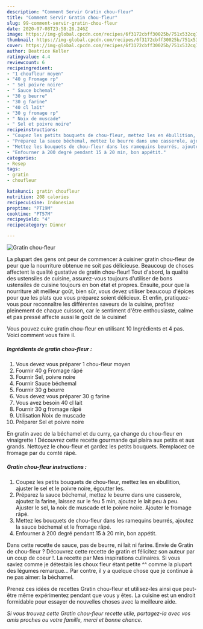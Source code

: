 ```yaml
---
description: "Comment Servir Gratin chou-fleur"
title: "Comment Servir Gratin chou-fleur"
slug: 99-comment-servir-gratin-chou-fleur
date: 2020-07-08T23:58:26.246Z
image: https://img-global.cpcdn.com/recipes/6f3172cbff30025b/751x532cq70/gratin-chou-fleur-photo-principale-de-la-recette.jpg
thumbnail: https://img-global.cpcdn.com/recipes/6f3172cbff30025b/751x532cq70/gratin-chou-fleur-photo-principale-de-la-recette.jpg
cover: https://img-global.cpcdn.com/recipes/6f3172cbff30025b/751x532cq70/gratin-chou-fleur-photo-principale-de-la-recette.jpg
author: Beatrice Keller
ratingvalue: 4.4
reviewcount: 6
recipeingredient:
- "1 choufleur moyen"
- "40 g Fromage rp"
- " Sel poivre noire"
- " Sauce bchemal"
- "30 g beurre"
- "30 g farine"
- "40 cl lait"
- "30 g fromage rp"
- " Noix de muscade"
- " Sel et poivre noire"
recipeinstructions:
- "Coupez les petits bouquets de chou-fleur, mettez les en ébullition, ajuster le sel et le poivre noire, égoutter les."
- "Préparez la sauce béchemal, mettez le beurre dans une casserole, ajoutez la farine, laissez sur le feu 5 min, ajoutez le lait peu à peu. Ajuster le sel, la noix de muscade et le poivre noire. Ajouter le fromage râpé."
- "Mettez les bouquets de chou-fleur dans les ramequins beurrés, ajoutez la sauce béchemal et le fromage râpé."
- "Enfourner à 200 degré pendant 15 à 20 min, bon appétit."
categories:
- Resep
tags:
- gratin
- choufleur

katakunci: gratin choufleur 
nutrition: 208 calories
recipecuisine: Indonesian
preptime: "PT19M"
cooktime: "PT57M"
recipeyield: "4"
recipecategory: Dinner

---
```



![Gratin chou-fleur](https://img-global.cpcdn.com/recipes/6f3172cbff30025b/751x532cq70/gratin-chou-fleur-photo-principale-de-la-recette.jpg)

La plupart des gens ont peur de commencer à cuisiner gratin chou-fleur de peur que la nourriture obtenue ne soit pas délicieuse. Beaucoup de choses affectent la qualité gustative de gratin chou-fleur! Tout d'abord, la qualité des ustensiles de cuisine, assurez-vous toujours d'utiliser de bons ustensiles de cuisine toujours en bon état et propres. Ensuite, pour que la nourriture ait meilleur goût, bien sûr, vous devez utiliser beaucoup d'épices pour que les plats que vous préparez soient délicieux. Et enfin, pratiquez-vous pour reconnaître les différentes saveurs de la cuisine, profitez pleinement de chaque cuisson, car le sentiment d'être enthousiaste, calme et pas pressé affecte aussi le goût de la cuisine!

<!--inarticleads1-->

Vous pouvez cuire gratin chou-fleur en utilisant 10 Ingrédients et 4 pas. Voici comment vous faire il.

##### Ingrédients de gratin chou-fleur :

1. Vous devez vous préparer 1 chou-fleur moyen
1. Fournir 40 g Fromage râpé
1. Fournir  Sel, poivre noire
1. Fournir  Sauce béchemal
1. Fournir 30 g beurre
1. Vous devez vous préparer 30 g farine
1. Vous avez besoin 40 cl lait
1. Fournir 30 g fromage râpé
1. Utilisation  Noix de muscade
1. Préparer  Sel et poivre noire


En gratin avec de la béchamel et du curry, ça change du chou-fleur en vinaigrette ! Découvrez cette recette gourmande qui plaira aux petits et aux grands. Nettoyez le chou-fleur et gardez les petits bouquets. Remplacez ce fromage par du comté râpé. 

<!--inarticleads2-->

##### Gratin chou-fleur instructions :

1. Coupez les petits bouquets de chou-fleur, mettez les en ébullition, ajuster le sel et le poivre noire, égoutter les.
1. Préparez la sauce béchemal, mettez le beurre dans une casserole, ajoutez la farine, laissez sur le feu 5 min, ajoutez le lait peu à peu. Ajuster le sel, la noix de muscade et le poivre noire. Ajouter le fromage râpé.
1. Mettez les bouquets de chou-fleur dans les ramequins beurrés, ajoutez la sauce béchemal et le fromage râpé.
1. Enfourner à 200 degré pendant 15 à 20 min, bon appétit.


Dans cette recette de sauce, pas de beurre, ni lait ni farine. Envie de Gratin de chou-fleur ? Découvrez cette recette de gratin et félicitez son auteur par un coup de coeur !. La recette par Mes inspirations culinaires. Si vous saviez comme je détestais les choux fleur étant petite ^^ comme la plupart des légumes remarque… Par contre, il y a quelque chose que je continue à ne pas aimer: la béchamel. 

<!--inarticleads1-->

<p>
Prenez ces idées de recettes Gratin chou-fleur et utilisez-les ainsi que peut-être même expérimentez pendant que vous y êtes. La cuisine est un endroit formidable pour essayer de nouvelles choses avec la meilleure aide.
</p>

<p>
<i>Si vous trouvez cette Gratin chou-fleur recette utile, partagez-la avec vos amis proches ou votre famille, merci et bonne chance.</i>
</p>
